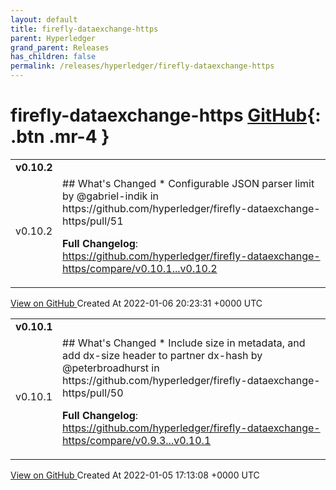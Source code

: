 ```yaml
---
layout: default
title: firefly-dataexchange-https
parent: Hyperledger
grand_parent: Releases
has_children: false
permalink: /releases/hyperledger/firefly-dataexchange-https
---
```


# firefly-dataexchange-https <span class="fs-3 right-align">[GitHub](https://github.com/hyperledger/firefly-dataexchange-https){: .btn .mr-4 }</span>


<div>
    <table>
        <tr>
            <td colspan="2">
                <b>
                    v0.10.2
                </b>
            </td>
        </tr>
        <tr>
            <td>
                <span class="chip">
                    v0.10.2
                </span>
            </td>
            <td>
                ## What's Changed
* Configurable JSON parser limit by @gabriel-indik in https://github.com/hyperledger/firefly-dataexchange-https/pull/51


**Full Changelog**: https://github.com/hyperledger/firefly-dataexchange-https/compare/v0.10.1...v0.10.2
            </td>
        </tr>
    </table>
    <a href="https://github.com/hyperledger/firefly-dataexchange-https/releases/tag/v0.10.2" class=".btn">
        View on GitHub
    </a>
    <span class="right-align">
        Created At 2022-01-06 20:23:31 +0000 UTC
    </span>
</div>

<div>
    <table>
        <tr>
            <td colspan="2">
                <b>
                    v0.10.1
                </b>
            </td>
        </tr>
        <tr>
            <td>
                <span class="chip">
                    v0.10.1
                </span>
            </td>
            <td>
                ## What's Changed
* Include size in metadata, and add dx-size header to partner dx-hash by @peterbroadhurst in https://github.com/hyperledger/firefly-dataexchange-https/pull/50


**Full Changelog**: https://github.com/hyperledger/firefly-dataexchange-https/compare/v0.9.3...v0.10.1
            </td>
        </tr>
    </table>
    <a href="https://github.com/hyperledger/firefly-dataexchange-https/releases/tag/v0.10.1" class=".btn">
        View on GitHub
    </a>
    <span class="right-align">
        Created At 2022-01-05 17:13:08 +0000 UTC
    </span>
</div>

